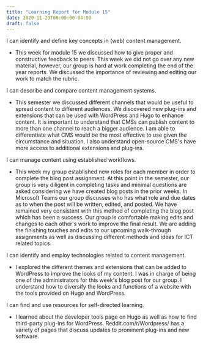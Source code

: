```yaml
---
title: "Learning Report for Module 15"
date: 2020-11-29T00:00:00-04:00
draft: false
---
```

I can identify and define key concepts in (web) content management.

* This week for module 15 we discussed how to give proper and constructive feedback to peers. This week we did not go over any new material, however, our group is hard at work completing the end of the year reports. We discussed the importance of reviewing and editing our work to match the rubric.

I can describe and compare content management systems.

* This semester we discussed different channels that would be useful to spread content to different audiences. We discovered new plug-ins and extensions that can be used with WordPress and Hugo to enhance content. It is important to understand that CMSs can publish content to more than one channel to reach a bigger audience. I am able to differentiate what CMS would be the most effective to use given the circumstance and situation. I also understand open-source CMS's have more access to additional extensions and plug-ins.

I can manage content using established workflows.

*  This week my group established new roles for each member in order to complete the blog post assignment. At this point in the semester, our group is very diligent in completing tasks and minimal questions are asked considering we have created blog posts in the prior weeks. In Microsoft Teams our group discusses who has what role and due dates as to when the post will be written, edited, and posted. We have remained very consistent with this method of completing the blog post which has been a success. Our group is comfortable making edits and changes to each other's work to improve the final result. We are adding the finishing touches and edits to our upcoming walk-through assignments as well as discussing different methods and ideas for ICT related topics.

I can identify and employ technologies related to content management.

* I explored the different themes and extensions that can be added to WordPress to improve the looks of my content. I was in charge of being one of the administrators for this week's blog post for our group. I understand how to diversify the looks and functions of a website with the tools provided on Hugo and WordPress.

I can find and use resources for self-directed learning.

* I learned about the developer tools page on Hugo as well as how to find third-party plug-ins for WordPress. Reddit.com/r/Wordpress/ has a variety of pages that discuss updates to prominent plug-ins and new software.

